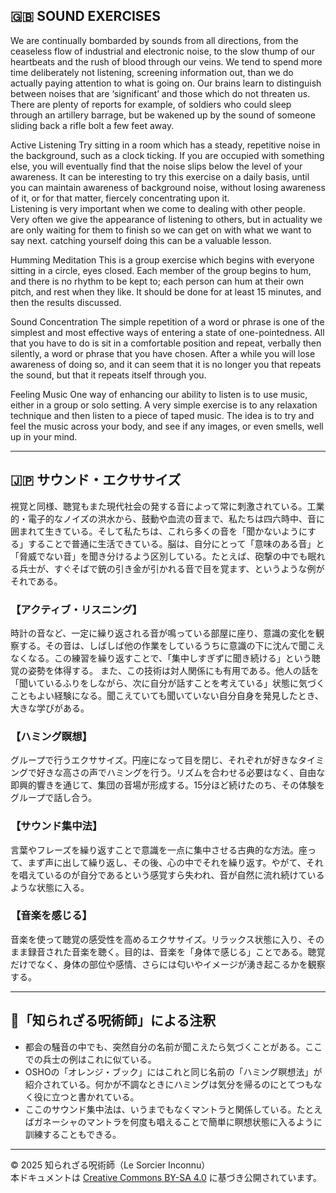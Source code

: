 ## 🇬🇧 SOUND EXERCISES

We are continually bombarded by sounds from all directions, from the ceaseless flow of industrial and electronic noise, to the slow thump of our heartbeats and the rush of blood through our veins. We tend to spend more time deliberately not listening, screening information out, than we do actually paying attention to what is going on. Our brains learn to distinguish between noises that are ‘significant’ and those which do not threaten us. There are plenty of reports for example, of soldiers who could sleep through an artillery barrage, but be wakened up by the sound of someone sliding back a rifle bolt a few feet away.

Active Listening
Try sitting in a room which has a steady, repetitive noise in the background, such as a clock ticking. If you are occupied with something else, you will eventually find that the noise slips below the level of your awareness. It can be interesting to try this exercise on a daily basis, until you can maintain awareness of background noise, without losing awareness of it, or for that matter, fiercely concentrating upon it.   
Listening is very important when we come to dealing with other people. Very often we give the appearance of listening to others, but in actuality we are only waiting for them to finish so we can get on with what we want to say next. catching yourself doing this can be a valuable lesson.

Humming Meditation
This is a group exercise which begins with everyone sitting in a circle, eyes closed. Each member of the group begins to hum, and there is no rhythm to be kept to; each person can hum at their own pitch, and rest when they like. It should be done for at least 15 minutes, and then the results discussed.

Sound Concentration
The simple repetition of a word or phrase is one of the simplest and most effective ways of entering a state of one-pointedness. All that you have to do is sit in a comfortable position and repeat, verbally then silently, a word or phrase that you have chosen. After a while you will lose awareness of doing so, and it can seem that it is no longer you that repeats the sound, but that it repeats itself through you.

Feeling Music
One way of enhancing our ability to listen is to use music, either in a group or solo setting. A very simple exercise is to any relaxation technique and then listen to a piece of taped music. The idea is to try and feel the music across your body, and see if any images, or even smells, well up in your mind.

---

## 🇯🇵 サウンド・エクササイズ

視覚と同様、聴覚もまた現代社会の発する音によって常に刺激されている。工業的・電子的なノイズの洪水から、鼓動や血流の音まで、私たちは四六時中、音に囲まれて生きている。そして私たちは、これら多くの音を「聞かないようにする」することで普通に生活できている。脳は、自分にとって「意味のある音」と「脅威でない音」を聞き分けるよう区別している。たとえば、砲撃の中でも眠れる兵士が、すぐそばで銃の引き金が引かれる音で目を覚ます、というような例がそれである。

### 【アクティブ・リスニング】

時計の音など、一定に繰り返される音が鳴っている部屋に座り、意識の変化を観察する。その音は、しばしば他の作業をしているうちに意識の下に沈んで聞こえなくなる。この練習を繰り返すことで、「集中しすぎずに聞き続ける」という聴覚の姿勢を体得する。
また、この技術は対人関係にも有用である。他人の話を「聞いているふりをしながら、次に自分が話すことを考えている」状態に気づくこともよい経験になる。聞こえていても聞いていない自分自身を発見したとき、大きな学びがある。

### 【ハミング瞑想】

グループで行うエクササイズ。円座になって目を閉じ、それぞれが好きなタイミングで好きな高さの声でハミングを行う。リズムを合わせる必要はなく、自由な即興的響きを通じて、集団の音場が形成する。15分ほど続けたのち、その体験をグループで話し合う。

### 【サウンド集中法】

言葉やフレーズを繰り返すことで意識を一点に集中させる古典的な方法。座って、まず声に出して繰り返し、その後、心の中でそれを繰り返す。やがて、それを唱えているのが自分であるという感覚すら失われ、音が自然に流れ続けているような状態に入る。

### 【音楽を感じる】

音楽を使って聴覚の感受性を高めるエクササイズ。リラックス状態に入り、そのまま録音された音楽を聴く。目的は、音楽を「身体で感じる」ことである。聴覚だけでなく、身体の部位や感情、さらには匂いやイメージが湧き起こるかを観察する。

---

## 🐌「知られざる呪術師」による注釈

- 都会の騒音の中でも、突然自分の名前が聞こえたら気づくことがある。ここでの兵士の例はこれに似ている。
- OSHOの「オレンジ・ブック」にはこれと同じ名前の「ハミング瞑想法」が紹介されている。何かが不調なときにハミングは気分を帰るのにとてつもなく役に立つと書かれている。
- ここのサウンド集中法は、いうまでもなくマントラと関係している。たとえばガネーシャのマントラを何度も唱えることで簡単に瞑想状態に入るように訓練することもできる。

---

© 2025 知られざる呪術師（Le Sorcier Inconnu）  
本ドキュメントは [Creative Commons BY-SA 4.0](https://creativecommons.org/licenses/by-sa/4.0/deed.ja) に基づき公開されています。
